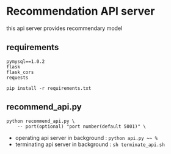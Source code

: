 # Recommendation API server
this api server provides recommendary model

## requirements
```
pymysql==1.0.2
flask
flask_cors
requests
```

`pip install -r requirements.txt`

## recommend_api.py

```
python recommend_api.py \
    -- port(optional) "port number(default 5001)" \
```


- operating api server in background : `python api.py ~~ %`
- terminating api server in background : `sh terminate_api.sh`